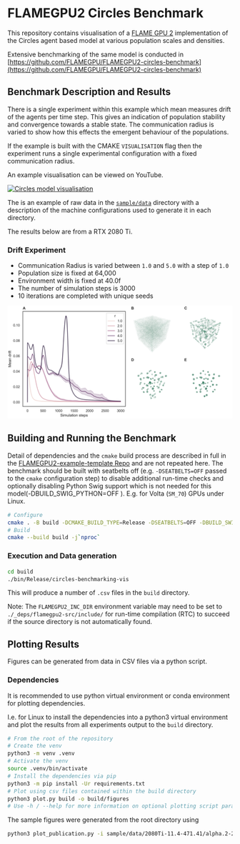 # FLAMEGPU2 Circles Benchmark

This repository contains visualisation of a [FLAME GPU 2](https://github.com/FLAMEGPU/FLAMEGPU2) implementation of the Circles agent based model at various population scales and densities.

Extensive benchmarking of the same model is conducted in [https://github.com/FLAMEGPU/FLAMEGPU2-circles-benchmark](https://github.com/FLAMEGPU/FLAMEGPU2-circles-benchmark)

## Benchmark Description and Results

There is a single experiment within this example which mean measures drift of the agents per time step. This gives an indication of population stability and convergence towards a stable state. The communication radius is varied to show how this effects the emergent behaviour of the populations.

If the example is built with the CMAKE `VISUALISATION` flag then the experiment runs a single experimental configuration with a fixed communication radius.

An example visualisation can be viewed on YouTube. 

[![Circles model visualisation](https://img.youtube.com/vi/ZedroqmOaHU/0.jpg)](https://www.youtube.com/watch?v=ZedroqmOaHU)

The is an example of raw data in the [`sample/data`](sample/data) directory with a description of the machine configurations used to generate it in each directory.

The results below are from a RTX 2080 Ti.

### Drift Experiment

+ Communication Radius is varied between `1.0` and `5.0` with a  step of `1.0`
+ Population size is fixed at 64,000
+ Environment width is fixed at 40.0f
+ The number of simulation steps is 3000
+ 10 iterations are completed with unique seeds
 
[![Combined Figure](sample/figures/2080Ti-11.4-471.41/alpha.2-2080Ti-11.4-beltsoff/figure.png)](sample/figures/2080Ti-11.4-471.41/alpha.2-2080Ti-11.4-beltsoff/figure.png)

## Building and Running the Benchmark

Detail of dependencies and the `cmake` build process are described in full in the [FLAMEGPU2-example-template Repo](https://github.com/FLAMEGPU/FLAMEGPU2-example-template) and are not repeated here. The benchmark should be built with seatbelts off (e.g. `-DSEATBELTS=OFF` passed to the `cmake` configuration step) to disable additional run-time checks and optionally disabling Python Swig support which is not needed for this model(-DBUILD_SWIG_PYTHON=OFF ). E.g. for Volta (`SM_70`) GPUs under Linux.

```bash
# Configure 
cmake . -B build -DCMAKE_BUILD_TYPE=Release -DSEATBELTS=OFF -DBUILD_SWIG_PYTHON=OFF -DCUDA_ARCH=70
# Build
cmake --build build -j`nproc` 
```

### Execution and Data generation

```bash
cd build
./bin/Release/circles-benchmarking-vis
```
This will produce a number of `.csv` files in the `build` directory.

Note: The `FLAMEGPU2_INC_DIR` environment variable may need to be set to `./_deps/flamegpu2-src/include/` for run-time compilation (RTC) to succeed if the source directory is not automatically found.


## Plotting Results

Figures can be generated from data in CSV files via a python script.

### Dependencies

It is recommended to use python virtual environment or conda environment for plotting dependencies.

I.e. for Linux to install the dependencies into a python3 virtual environment and plot the results from all experiments output to the `build` directory.

```bash
# From the root of the repository
# Create the venv
python3 -m venv .venv
# Activate the venv
source .venv/bin/activate
# Install the dependencies via pip
python3 -m pip install -Ur requirements.txt
# Plot using csv files contained within the build directory
python3 plot.py build -o build/figures
# Use -h / --help for more information on optional plotting script parameters.
```

The sample figures were generated from the root directory using

```bash
python3 plot_publication.py -i sample/data/2080Ti-11.4-471.41/alpha.2-2080Ti-11.4-beltsoff -o sample/figures/2080Ti-11.4-471.41/alpha.2-2080Ti-11.4-beltsoff
```
